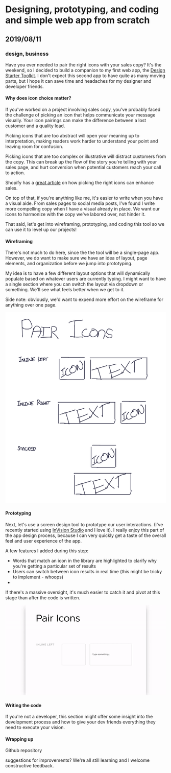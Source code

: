 # Designing, prototyping, and coding and simple web app from scratch
## 2019/08/11
### design, business

Have you ever needed to pair the right icons with your sales copy? It's the weekend, so I decided to build a companion to my first web app, the [Design Starter Toolkit](https://designstarterapp.netlify.com). I don't expect this second app to have quite as many moving parts, but I hope it can save time and headaches for my designer and developer friends.

#### Why does icon choice matter?

If you've worked on a project involving sales copy, you've probably faced the challenge of picking an icon that helps communicate your message visually. Your icon pairings can make the difference between a lost customer and a quality lead.

Picking icons that are too abstract will open your meaning up to interpretation, making readers work harder to understand your point and leaving room for confusion.

Picking icons that are too complex or illustrative will distract customers from the copy. This can break up the flow of the story you're telling with your sales page, and hurt conversion when potential customers reach your call to action.

Shopify has a [great article](https://www.shopify.com/partners/blog/how-to-use-icons-to-enhance-your-ecommerce-website) on how picking the right icons can enhance sales.

On top of that, if you're anything like me, it's easier to write when you have a visual aide. From sales pages to social media posts, I've found I write more compelling copy when I have a visual already in place. We want our icons to harmonize with the copy we've labored over, not hinder it.

That said, let's get into wireframing, prototyping, and coding this tool so we can use it to level up our projects!

#### Wireframing

There's not much to do here, since the the tool will be a single-page app.  However, we do want to make sure we have an idea of layout, page elements, and organization before we jump into prototyping.

My idea is to have a few different layout options that will dynamically populate based on whatever users are currently typing.  I might want to have a single section where you can switch the layout via dropdown or something.  We'll see what feels better when we get to it.

Side note: obviously, we'd want to expend more effort on the wireframe for anything over one page.

![wireframe](/images/blog/pair-icons-wireframe.svg)

#### Prototyping

Next, let's use a screen design tool to prototype our user interactions. (I've recently started using [InVision Studio](https://www.invisionapp.com/studio) and I love it).  I really enjoy this part of the app design process, because I can very quickly get a taste of the overall feel and user experience of the app.

A few features I added during this step:
 - Words that match an icon in the library are highlighted to clarify why you're getting a particular set of results
 - Users can switch between icon results in real time (this might be tricky to implement - whoops)
 - 

If there's a massive oversight, it's much easier to catch it and pivot at this stage than after the code is written.

![prototype](/images/blog/icon-app-interaction.gif)

#### Writing the code

If you're not a developer, this section might offer some insight into the development process and how to give your dev friends everything they need to execute your vision.


#### Wrapping up

Github repository

suggestions for improvements? We're all still learning and I welcome constructive feedback.